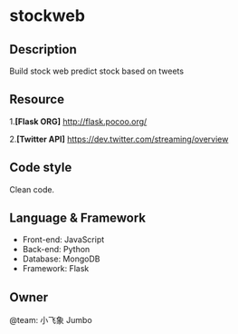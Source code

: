 # stockweb

Description
-----------

Build stock web predict stock based on tweets



Resource
--------
1.__[Flask ORG]__ http://flask.pocoo.org/

2.__[Twitter API]__ https://dev.twitter.com/streaming/overview

Code style
---------------------

Clean code.

Language & Framework
--------------------
+ Front-end: JavaScript
+ Back-end: Python
+ Database: MongoDB
+ Framework: Flask

Owner
-----

@team: 小飞象 Jumbo 
